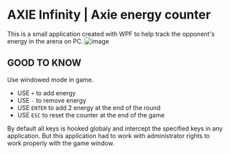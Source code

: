 # AXIE Infinity | Axie energy counter
This is a small application created with WPF to help track the opponent's energy in the arena on PC.
![image](https://user-images.githubusercontent.com/27482193/140643055-e5b956bb-9607-4d66-afe1-cdb8d8114b78.png)

## GOOD TO KNOW
Use windowed mode in game.

* USE `+` to add energy
* USE `-` to remove energy
* USE `ENTER` to add 2 energy at the end of the round
* USE `ESC` to reset the counter at the end of the game

By default all keys is hooked globaly and intercept the specified keys in any application. But this application had to work with administrator rights to work properly with the game window.
